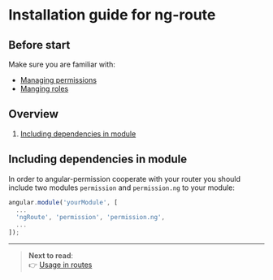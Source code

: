 Installation guide for ng-route
============================

Before start
----------------------------

Make sure you are familiar with:
- [Managing permissions](https://github.com/Narzerus/angular-permission/blob/development/docs/1-manging-permissions.md)   
- [Manging roles](https://github.com/Narzerus/angular-permission/blob/development/docs/2-manging-roles.md)   

Overview
----------------------------

1. [Including dependencies in module]()

Including dependencies in module
----------------------------

In order to angular-permission cooperate with your router you should include two modules `permission` and `permission.ng` to your module:

```javascript
angular.module('yourModule', [
  ...
  'ngRoute', 'permission', 'permission.ng', 
  ...
]);
```

----------------------------

> **Next to read**:   
> :point_right: [Usage in routes](https://github.com/Narzerus/angular-permission/blob/development/docs/ui-router/2-usage-in-states.md)